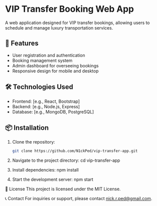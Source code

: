 # VIP Transfer Booking Web App

A web application designed for VIP transfer bookings, allowing users to schedule and manage luxury transportation services.

## 🚀 Features

- User registration and authentication
- Booking management system
- Admin dashboard for overseeing bookings
- Responsive design for mobile and desktop

## 🛠️ Technologies Used

- Frontend: [e.g., React, Bootstrap]
- Backend: [e.g., Node.js, Express]
- Database: [e.g., MongoDB, PostgreSQL]

## 📦 Installation

1. Clone the repository:
   ```bash
   git clone https://github.com/N1ckPed/vip-transfer-app.git
   
2. Navigate to the project directory:
   cd vip-transfer-app
   
3. Install dependencies:
   npm install

5. Start the development server:
   npm start

📄 License
This project is licensed under the MIT License.

📞 Contact
For inquiries or support, please contact nick.r.ped@gmail.com.
